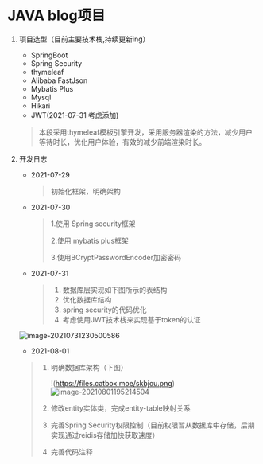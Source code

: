 # JAVA blog项目

1. 项目选型（目前主要技术栈,持续更新ing）
    * SpringBoot
    * Spring Security
    * thymeleaf
    * Alibaba FastJson
    * Mybatis Plus
    * Mysql
   * Hikari
   * JWT(2021-07-31 考虑添加)
   > 本段采用thymeleaf模板引擎开发，采用服务器渲染的方法，减少用户等待时长，优化用户体验，有效的减少前端渲染时长。
2. 开发日志
   + 2021-07-29

     > 初始化框架，明确架构

    + 2021-07-30

      > 1.使用 Spring security框架
      >
      > 2.使用 mybatis plus框架
      >
      > 3.使用BCryptPasswordEncoder加密密码

   - 2021-07-31
   
     > 1. 数据库层实现如下图所示的表结构
     > 2. 优化数据库结构
     > 3. spring security的代码优化
     > 4. 考虑使用JWT技术栈来实现基于token的认证

   
   
   ![image-20210731230500586](https://i.loli.net/2021/07/31/Ube8LM6CqHrTXz7.png)
   
   - 2021-08-01
   
   > 1. 明确数据库架构（下图）
   >
   >    !(https://files.catbox.moe/skbjou.png)![image-20210801195214504](https://i.loli.net/2021/08/01/j1DgOFfAtRLWQpV.png)
   >
   > 2. 修改entity实体类，完成entity-table映射关系
   >
   > 3. 完善Spring Security权限控制（目前权限暂从数据库中存储，后期实现通过reidis存储加快获取速度）
   >
   > 4. 完善代码注释
   
   


